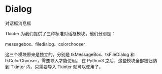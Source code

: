 # Dialog

对话框消息框

Tkinter 为我们提供了三种标准对话框模块，他们分别是：

messagebox、filedialog、colorchooser

这三个模块原来是独立的，分别是 tkMessageBox、tkFileDialog 和 tkColorChooser，需要导入才能使用。
在 Python3 之后，这些模块全部被归纳到 Tkinter 内，只需要导入 Tkinter 就可以使用了。
